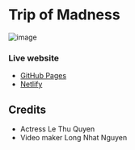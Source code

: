 # Trip of Madness

![image](https://user-images.githubusercontent.com/27698189/168617129-39a2ee4c-1be4-48ee-8203-cab115a7e559.png)

### Live website

- [GitHub Pages](https://quyenleethu.github.io/trip-of-madness)
- [Netlify](https://trip-of-madness.netlify.app)

## Credits

- Actress Le Thu Quyen
- Video maker Long Nhat Nguyen
